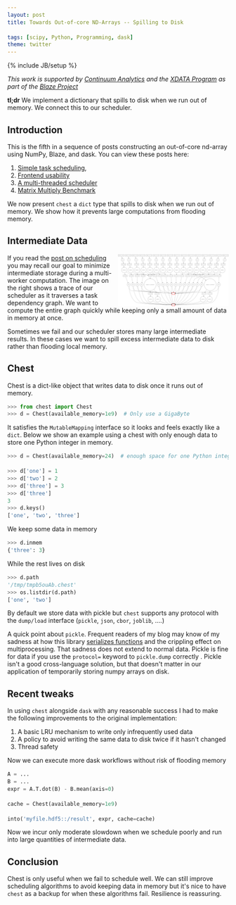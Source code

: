 ```yaml
---
layout: post
title: Towards Out-of-core ND-Arrays -- Spilling to Disk

tags: [scipy, Python, Programming, dask]
theme: twitter
---
```


{% include JB/setup %}

_This work is supported by [Continuum Analytics](http://continuum.io)
and the [XDATA Program](http://www.darpa.mil/program/XDATA)
as part of the [Blaze Project](http://blaze.pydata.org)_

**tl;dr** We implement a dictionary that spills to disk when we run out of
memory. We connect this to our scheduler.

## Introduction

This is the fifth in a sequence of posts constructing an out-of-core nd-array
using NumPy, Blaze, and dask. You can view these posts here:

1. [Simple task scheduling](/2014/12/27/Towards-OOC/),
2. [Frontend usability](/2014/12/30/Towards-OOC-Frontend/)
3. [A multi-threaded scheduler](/2015/01/06/Towards-OOC-Scheduling/)
4. [Matrix Multiply Benchmark](/2015/01/14/Towards-OOC-MatMul/)

We now present `chest` a `dict` type that spills to disk when we run out of
memory. We show how it prevents large computations from flooding memory.

## Intermediate Data

<img src="/images/dask/fail-case.gif"
      align="right"
      width="50%"
      alt="A case where our scheduling algorithm fails to avoid intermediates">

If you read the
[post on scheduling](/2015/01/06/Towards-OOC-Scheduling/)
you may recall our goal to minimize intermediate storage during a multi-worker
computation. The image on the right shows a trace of our scheduler as it
traverses a task dependency graph. We want to compute the entire graph quickly
while keeping only a small amount of data in memory at once.

Sometimes we fail and our scheduler stores many large intermediate results. In
these cases we want to spill excess intermediate data to disk rather than
flooding local memory.

## Chest

Chest is a dict-like object that writes data to disk once it runs out of
memory.

```python
>>> from chest import Chest
>>> d = Chest(available_memory=1e9)  # Only use a GigaByte
```

It satisfies the `MutableMapping` interface so it looks and feels exactly like
a `dict`. Below we show an example using a chest with only enough data to
store one Python integer in memory.

```python
>>> d = Chest(available_memory=24)  # enough space for one Python integer

>>> d['one'] = 1
>>> d['two'] = 2
>>> d['three'] = 3
>>> d['three']
3
>>> d.keys()
['one', 'two', 'three']
```

We keep some data in memory

```python
>>> d.inmem
{'three': 3}
```

While the rest lives on disk

```python
>>> d.path
'/tmp/tmpb5ouAb.chest'
>>> os.listdir(d.path)
['one', 'two']
```

By default we store data with pickle but `chest` supports any protocol
with the `dump/load` interface (`pickle`, `json`, `cbor`, `joblib`, ....)

A quick point about `pickle`. Frequent readers of my blog may know of my
sadness at how this library
[serializes functions](/2013/12/05/Parallelism-and-Serialization/)
and the crippling effect on multiprocessing.
That sadness does not extend to normal data. Pickle is fine for data if you
use the `protocol=` keyword to `pickle.dump` correctly . Pickle isn't a good
cross-language solution, but that doesn't matter in our application of
temporarily storing numpy arrays on disk.

## Recent tweaks

In using `chest` alongside `dask` with any reasonable success I had to make the
following improvements to the original implementation:

1. A basic LRU mechanism to write only infrequently used data
2. A policy to avoid writing the same data to disk twice if it hasn't changed
3. Thread safety

Now we can execute more dask workflows without risk of flooding memory

```python
A = ...
B = ...
expr = A.T.dot(B) - B.mean(axis=0)

cache = Chest(available_memory=1e9)

into('myfile.hdf5::/result', expr, cache=cache)
```

Now we incur only moderate slowdown when we schedule poorly and run into large
quantities of intermediate data.

## Conclusion

Chest is only useful when we fail to schedule well. We can still improve
scheduling algorithms to avoid keeping data in memory but it's nice to have
`chest` as a backup for when these algorithms fail. Resilience is reassuring.
